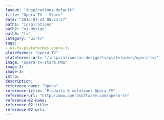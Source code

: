 ```yaml
---
layout: "inspirations-default"
title: "Opera TV – Store"
date: "2015-07-24 00:24:57"
path1: "inspirations"
path2: "ui-design"
path3: "tv"
category: "ui-tv"
tags:
- ui-tv-plateformes-opera-tv
plateformes: "opera TV"
plateformes-url: "/inspirations/ui-design/tv/plateformes/opera-tv/"
image: "opera-tv-store.PNG"
image-2:
image-3:
intro:
description:
reference-name: "Opera"
reference-title: "Produits & solutions Opera TV"
reference-url: "http://www.operasoftware.com/opera-tv"
reference-02-name:
reference-02-title:
reference-02-url:
---
```

